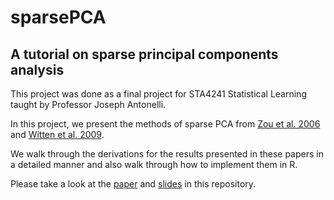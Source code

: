 # sparsePCA
## A tutorial on sparse principal components analysis

This project was done as a final project for STA4241 Statistical Learning taught by Professor Joseph Antonelli.

In this project, we present the methods of sparse PCA from [Zou et al. 2006](https://web.stanford.edu/~hastie/Papers/spc_jcgs.pdf) and [Witten et al. 2009](http://statweb.stanford.edu/~tibs/Correlate/pmd.pdf).

We walk through the derivations for the results presented in these papers in a detailed manner and also walk through how to implement them in R.

Please take a look at the [paper](https://github.com/keshav-motwani/sparsePCA/blob/master/paper/paper.pdf) and [slides](https://github.com/keshav-motwani/sparsePCA/blob/master/slides/slides.pdf) in this repository.
